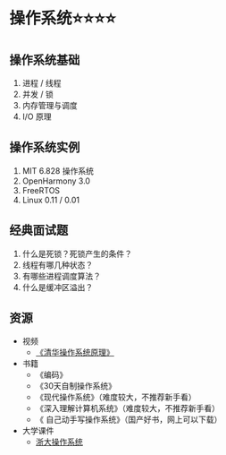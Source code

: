# 操作系统⭐⭐⭐⭐

## 操作系统基础

1. 进程 / 线程
2. 并发 / 锁
3. 内存管理与调度
4. I/O 原理

## 操作系统实例

1. MIT 6.828 操作系统
2. OpenHarmony 3.0
3. FreeRTOS
4. Linux 0.11 / 0.01

## 经典面试题

1. 什么是死锁？死锁产生的条件？
2. 线程有哪几种状态？
3. 有哪些进程调度算法？
4. 什么是缓冲区溢出？

## 资源

- 视频
    - [《清华操作系统原理》](https://www.bilibili.com/video/BV1uW411f72n)
- 书籍
    - 《编码》
    - 《30天自制操作系统》
    - 《现代操作系统》（难度较大，不推荐新手看）
    - 《深入理解计算机系统》（难度较大，不推荐新手看）
    - 《 自己动手写操作系统》（国产好书，网上可以下载）
- 大学课件
    - [浙大操作系统](https://github.com/QSCTech/zju-icicles)